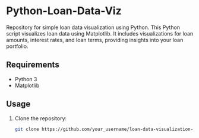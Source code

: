 # Python-Loan-Data-Viz
Repository for simple loan data visualization using Python.
This Python script visualizes loan data using Matplotlib. It includes visualizations for loan amounts, interest rates, and loan terms, providing insights into your loan portfolio.

## Requirements
- Python 3
- Matplotlib

## Usage
1. Clone the repository:
   ```bash
   git clone https://github.com/your_username/loan-data-visualization-python.git
